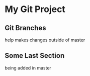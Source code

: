 # My Git Project

## Git Branches
help makes changes outside of master

## Some Last Section
being added in master
